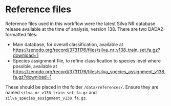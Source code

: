 # Reference files
Reference files used in this workflow were the latest Silva NR database release available at the time of analysis, version 138. There are two DADA2-formatted files:

* Main database, for overall classification, available at https://zenodo.org/record/3731176/files/silva_nr_v138_train_set.fa.gz?download=1
* Species assignment file, to refine classification to species level where possible, available at https://zenodo.org/record/3731176/files/silva_species_assignment_v138.fa.gz?download=1

These should be placed in the folder `/data/references/`. Ensure they are named `silva_nr_v138_train_set.fa.gz` and `silva_species_assignment_v138.fa.gz`.